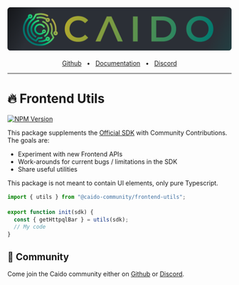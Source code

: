 <div align="center">
  <img width="1000" alt="image" src="https://github.com/caido-community/.github/blob/main/content/banner.png?raw=true">

  <br />
  <br />
  <a href="https://github.com/caido-community" target="_blank">Github</a>
  <span>&nbsp;&nbsp;•&nbsp;&nbsp;</span>
  <a href="https://developer.caido.io/" target="_blank">Documentation</a>
  <span>&nbsp;&nbsp;•&nbsp;&nbsp;</span>
  <a href="https://links.caido.io/www-discord" target="_blank">Discord</a>
  <br />
  <hr />
</div>

# 🔥 Frontend Utils

[![NPM Version](https://img.shields.io/npm/v/@caido-community/frontend-utils?style=for-the-badge)](https://www.npmjs.com/package/@caido-community/frontend-utils)

This package supplements the [Official SDK](https://www.npmjs.com/package/@caido/sdk-frontend) with Community Contributions. The goals are:

- Experiment with new Frontend APIs
- Work-arounds for current bugs / limitations in the SDK
- Share useful utilities

This package is not meant to contain UI elements, only pure Typescript.

```typescript
import { utils } from "@caido-community/frontend-utils";

export function init(sdk) {
  const { getHttpqlBar } = utils(sdk);
  // My code
}
```

## 💚 Community

Come join the Caido community either on [Github](https://github.com/caido-community) or [Discord](https://links.caido.io/www-discord).
